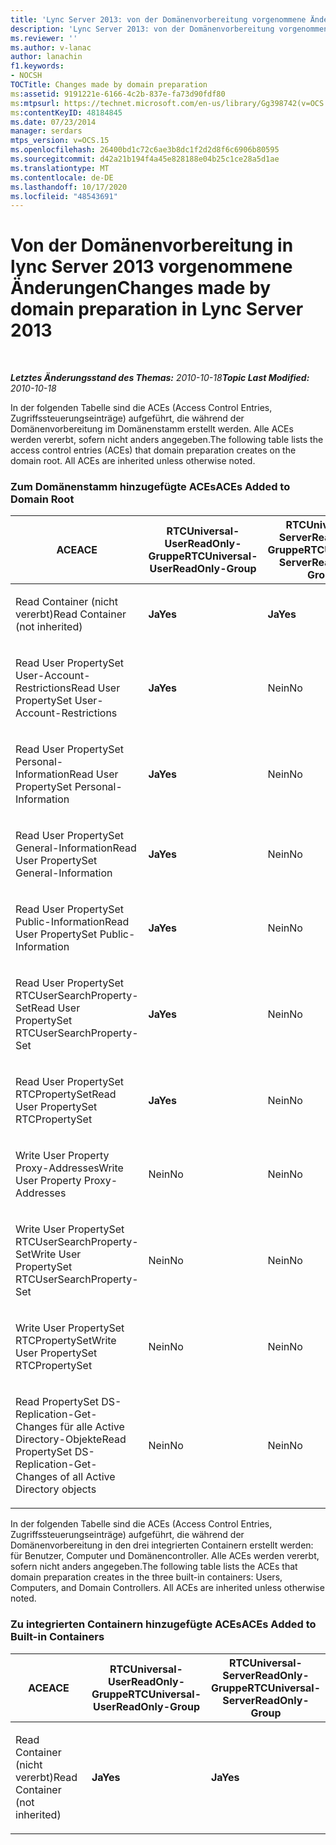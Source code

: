 ```yaml
---
title: 'Lync Server 2013: von der Domänenvorbereitung vorgenommene Änderungen'
description: 'Lync Server 2013: von der Domänenvorbereitung vorgenommene Änderungen.'
ms.reviewer: ''
ms.author: v-lanac
author: lanachin
f1.keywords:
- NOCSH
TOCTitle: Changes made by domain preparation
ms:assetid: 9191221e-6166-4c2b-837e-fa73d90fdf80
ms:mtpsurl: https://technet.microsoft.com/en-us/library/Gg398742(v=OCS.15)
ms:contentKeyID: 48184845
ms.date: 07/23/2014
manager: serdars
mtps_version: v=OCS.15
ms.openlocfilehash: 26400bd1c72c6ae3b8dc1f2d2d8f6c6906b80595
ms.sourcegitcommit: d42a21b194f4a45e828188e04b25c1ce28a5d1ae
ms.translationtype: MT
ms.contentlocale: de-DE
ms.lasthandoff: 10/17/2020
ms.locfileid: "48543691"
---
```

# <a name="changes-made-by-domain-preparation-in-lync-server-2013"></a><span data-ttu-id="66c6a-103">Von der Domänenvorbereitung in lync Server 2013 vorgenommene Änderungen</span><span class="sxs-lookup"><span data-stu-id="66c6a-103">Changes made by domain preparation in Lync Server 2013</span></span>

<div data-xmlns="http://www.w3.org/1999/xhtml">

<div class="topic" data-xmlns="http://www.w3.org/1999/xhtml" data-msxsl="urn:schemas-microsoft-com:xslt" data-cs="https://msdn.microsoft.com/">

<div data-asp="https://msdn2.microsoft.com/asp">



</div>

<div id="mainSection">

<div id="mainBody">

<span> </span>

<span data-ttu-id="66c6a-104">_**Letztes Änderungsstand des Themas:** 2010-10-18_</span><span class="sxs-lookup"><span data-stu-id="66c6a-104">_**Topic Last Modified:** 2010-10-18_</span></span>

<span data-ttu-id="66c6a-p101">In der folgenden Tabelle sind die ACEs (Access Control Entries, Zugriffssteuerungseinträge) aufgeführt, die während der Domänenvorbereitung im Domänenstamm erstellt werden. Alle ACEs werden vererbt, sofern nicht anders angegeben.</span><span class="sxs-lookup"><span data-stu-id="66c6a-p101">The following table lists the access control entries (ACEs) that domain preparation creates on the domain root. All ACEs are inherited unless otherwise noted.</span></span>

<div id="sectionSection0" class="section">

### <a name="aces-added-to-domain-root"></a><span data-ttu-id="66c6a-107">Zum Domänenstamm hinzugefügte ACEs</span><span class="sxs-lookup"><span data-stu-id="66c6a-107">ACEs Added to Domain Root</span></span>

<table style="width:100%;">
<colgroup>
<col style="width: 16%" />
<col style="width: 16%" />
<col style="width: 16%" />
<col style="width: 16%" />
<col style="width: 16%" />
<col style="width: 16%" />
</colgroup>
<thead>
<tr class="header">
<th><span data-ttu-id="66c6a-108">ACE</span><span class="sxs-lookup"><span data-stu-id="66c6a-108">ACE</span></span></th>
<th><span data-ttu-id="66c6a-109">RTCUniversal-UserReadOnly-Gruppe</span><span class="sxs-lookup"><span data-stu-id="66c6a-109">RTCUniversal-UserReadOnly-Group</span></span></th>
<th><span data-ttu-id="66c6a-110">RTCUniversal-ServerReadOnly-Gruppe</span><span class="sxs-lookup"><span data-stu-id="66c6a-110">RTCUniversal-ServerReadOnly-Group</span></span></th>
<th><span data-ttu-id="66c6a-111">RTCUniversal-UserAdmins</span><span class="sxs-lookup"><span data-stu-id="66c6a-111">RTCUniversal-UserAdmins</span></span></th>
<th><span data-ttu-id="66c6a-112">RTCHSUniversal-Services</span><span class="sxs-lookup"><span data-stu-id="66c6a-112">RTCHSUniversal-Services</span></span></th>
<th><span data-ttu-id="66c6a-113">Authenticated-Users</span><span class="sxs-lookup"><span data-stu-id="66c6a-113">Authenticated-Users</span></span></th>
</tr>
</thead>
<tbody>
<tr class="odd">
<td><p><span data-ttu-id="66c6a-114">Read Container (nicht vererbt)</span><span class="sxs-lookup"><span data-stu-id="66c6a-114">Read Container (not inherited)</span></span></p></td>
<td><p><span data-ttu-id="66c6a-115"><strong>Ja</strong></span><span class="sxs-lookup"><span data-stu-id="66c6a-115"><strong>Yes</strong></span></span></p></td>
<td><p><span data-ttu-id="66c6a-116"><strong>Ja</strong></span><span class="sxs-lookup"><span data-stu-id="66c6a-116"><strong>Yes</strong></span></span></p></td>
<td><p><span data-ttu-id="66c6a-117">Nein</span><span class="sxs-lookup"><span data-stu-id="66c6a-117">No</span></span></p></td>
<td><p><span data-ttu-id="66c6a-118">Nein</span><span class="sxs-lookup"><span data-stu-id="66c6a-118">No</span></span></p></td>
<td><p><span data-ttu-id="66c6a-119">Nein</span><span class="sxs-lookup"><span data-stu-id="66c6a-119">No</span></span></p></td>
</tr>
<tr class="even">
<td><p><span data-ttu-id="66c6a-120">Read User PropertySet User-Account-Restrictions</span><span class="sxs-lookup"><span data-stu-id="66c6a-120">Read User PropertySet User-Account-Restrictions</span></span></p></td>
<td><p><span data-ttu-id="66c6a-121"><strong>Ja</strong></span><span class="sxs-lookup"><span data-stu-id="66c6a-121"><strong>Yes</strong></span></span></p></td>
<td><p><span data-ttu-id="66c6a-122">Nein</span><span class="sxs-lookup"><span data-stu-id="66c6a-122">No</span></span></p></td>
<td><p><span data-ttu-id="66c6a-123">Nein</span><span class="sxs-lookup"><span data-stu-id="66c6a-123">No</span></span></p></td>
<td><p><span data-ttu-id="66c6a-124">Nein</span><span class="sxs-lookup"><span data-stu-id="66c6a-124">No</span></span></p></td>
<td><p><span data-ttu-id="66c6a-125">Nein</span><span class="sxs-lookup"><span data-stu-id="66c6a-125">No</span></span></p></td>
</tr>
<tr class="odd">
<td><p><span data-ttu-id="66c6a-126">Read User PropertySet Personal-Information</span><span class="sxs-lookup"><span data-stu-id="66c6a-126">Read User PropertySet Personal-Information</span></span></p></td>
<td><p><span data-ttu-id="66c6a-127"><strong>Ja</strong></span><span class="sxs-lookup"><span data-stu-id="66c6a-127"><strong>Yes</strong></span></span></p></td>
<td><p><span data-ttu-id="66c6a-128">Nein</span><span class="sxs-lookup"><span data-stu-id="66c6a-128">No</span></span></p></td>
<td><p><span data-ttu-id="66c6a-129">Nein</span><span class="sxs-lookup"><span data-stu-id="66c6a-129">No</span></span></p></td>
<td><p><span data-ttu-id="66c6a-130">Nein</span><span class="sxs-lookup"><span data-stu-id="66c6a-130">No</span></span></p></td>
<td><p><span data-ttu-id="66c6a-131">Nein</span><span class="sxs-lookup"><span data-stu-id="66c6a-131">No</span></span></p></td>
</tr>
<tr class="even">
<td><p><span data-ttu-id="66c6a-132">Read User PropertySet General-Information</span><span class="sxs-lookup"><span data-stu-id="66c6a-132">Read User PropertySet General-Information</span></span></p></td>
<td><p><span data-ttu-id="66c6a-133"><strong>Ja</strong></span><span class="sxs-lookup"><span data-stu-id="66c6a-133"><strong>Yes</strong></span></span></p></td>
<td><p><span data-ttu-id="66c6a-134">Nein</span><span class="sxs-lookup"><span data-stu-id="66c6a-134">No</span></span></p></td>
<td><p><span data-ttu-id="66c6a-135">Nein</span><span class="sxs-lookup"><span data-stu-id="66c6a-135">No</span></span></p></td>
<td><p><span data-ttu-id="66c6a-136">Nein</span><span class="sxs-lookup"><span data-stu-id="66c6a-136">No</span></span></p></td>
<td><p><span data-ttu-id="66c6a-137">Nein</span><span class="sxs-lookup"><span data-stu-id="66c6a-137">No</span></span></p></td>
</tr>
<tr class="odd">
<td><p><span data-ttu-id="66c6a-138">Read User PropertySet Public-Information</span><span class="sxs-lookup"><span data-stu-id="66c6a-138">Read User PropertySet Public-Information</span></span></p></td>
<td><p><span data-ttu-id="66c6a-139"><strong>Ja</strong></span><span class="sxs-lookup"><span data-stu-id="66c6a-139"><strong>Yes</strong></span></span></p></td>
<td><p><span data-ttu-id="66c6a-140">Nein</span><span class="sxs-lookup"><span data-stu-id="66c6a-140">No</span></span></p></td>
<td><p><span data-ttu-id="66c6a-141">Nein</span><span class="sxs-lookup"><span data-stu-id="66c6a-141">No</span></span></p></td>
<td><p><span data-ttu-id="66c6a-142">Nein</span><span class="sxs-lookup"><span data-stu-id="66c6a-142">No</span></span></p></td>
<td><p><span data-ttu-id="66c6a-143">Nein</span><span class="sxs-lookup"><span data-stu-id="66c6a-143">No</span></span></p></td>
</tr>
<tr class="even">
<td><p><span data-ttu-id="66c6a-144">Read User PropertySet RTCUserSearchProperty-Set</span><span class="sxs-lookup"><span data-stu-id="66c6a-144">Read User PropertySet RTCUserSearchProperty-Set</span></span></p></td>
<td><p><span data-ttu-id="66c6a-145"><strong>Ja</strong></span><span class="sxs-lookup"><span data-stu-id="66c6a-145"><strong>Yes</strong></span></span></p></td>
<td><p><span data-ttu-id="66c6a-146">Nein</span><span class="sxs-lookup"><span data-stu-id="66c6a-146">No</span></span></p></td>
<td><p><span data-ttu-id="66c6a-147">Nein</span><span class="sxs-lookup"><span data-stu-id="66c6a-147">No</span></span></p></td>
<td><p><span data-ttu-id="66c6a-148">Nein</span><span class="sxs-lookup"><span data-stu-id="66c6a-148">No</span></span></p></td>
<td><p><span data-ttu-id="66c6a-149"><strong>Ja</strong></span><span class="sxs-lookup"><span data-stu-id="66c6a-149"><strong>Yes</strong></span></span></p></td>
</tr>
<tr class="odd">
<td><p><span data-ttu-id="66c6a-150">Read User PropertySet RTCPropertySet</span><span class="sxs-lookup"><span data-stu-id="66c6a-150">Read User PropertySet RTCPropertySet</span></span></p></td>
<td><p><span data-ttu-id="66c6a-151"><strong>Ja</strong></span><span class="sxs-lookup"><span data-stu-id="66c6a-151"><strong>Yes</strong></span></span></p></td>
<td><p><span data-ttu-id="66c6a-152">Nein</span><span class="sxs-lookup"><span data-stu-id="66c6a-152">No</span></span></p></td>
<td><p><span data-ttu-id="66c6a-153">Nein</span><span class="sxs-lookup"><span data-stu-id="66c6a-153">No</span></span></p></td>
<td><p><span data-ttu-id="66c6a-154">Nein</span><span class="sxs-lookup"><span data-stu-id="66c6a-154">No</span></span></p></td>
<td><p><span data-ttu-id="66c6a-155">Nein</span><span class="sxs-lookup"><span data-stu-id="66c6a-155">No</span></span></p></td>
</tr>
<tr class="even">
<td><p><span data-ttu-id="66c6a-156">Write User Property Proxy-Addresses</span><span class="sxs-lookup"><span data-stu-id="66c6a-156">Write User Property Proxy-Addresses</span></span></p></td>
<td><p><span data-ttu-id="66c6a-157">Nein</span><span class="sxs-lookup"><span data-stu-id="66c6a-157">No</span></span></p></td>
<td><p><span data-ttu-id="66c6a-158">Nein</span><span class="sxs-lookup"><span data-stu-id="66c6a-158">No</span></span></p></td>
<td><p><span data-ttu-id="66c6a-159"><strong>Ja</strong></span><span class="sxs-lookup"><span data-stu-id="66c6a-159"><strong>Yes</strong></span></span></p></td>
<td><p><span data-ttu-id="66c6a-160">Nein</span><span class="sxs-lookup"><span data-stu-id="66c6a-160">No</span></span></p></td>
<td><p><span data-ttu-id="66c6a-161">Nein</span><span class="sxs-lookup"><span data-stu-id="66c6a-161">No</span></span></p></td>
</tr>
<tr class="odd">
<td><p><span data-ttu-id="66c6a-162">Write User PropertySet RTCUserSearchProperty-Set</span><span class="sxs-lookup"><span data-stu-id="66c6a-162">Write User PropertySet RTCUserSearchProperty-Set</span></span></p></td>
<td><p><span data-ttu-id="66c6a-163">Nein</span><span class="sxs-lookup"><span data-stu-id="66c6a-163">No</span></span></p></td>
<td><p><span data-ttu-id="66c6a-164">Nein</span><span class="sxs-lookup"><span data-stu-id="66c6a-164">No</span></span></p></td>
<td><p><span data-ttu-id="66c6a-165"><strong>Ja</strong></span><span class="sxs-lookup"><span data-stu-id="66c6a-165"><strong>Yes</strong></span></span></p></td>
<td><p><span data-ttu-id="66c6a-166">Nein</span><span class="sxs-lookup"><span data-stu-id="66c6a-166">No</span></span></p></td>
<td><p><span data-ttu-id="66c6a-167">Nein</span><span class="sxs-lookup"><span data-stu-id="66c6a-167">No</span></span></p></td>
</tr>
<tr class="even">
<td><p><span data-ttu-id="66c6a-168">Write User PropertySet RTCPropertySet</span><span class="sxs-lookup"><span data-stu-id="66c6a-168">Write User PropertySet RTCPropertySet</span></span></p></td>
<td><p><span data-ttu-id="66c6a-169">Nein</span><span class="sxs-lookup"><span data-stu-id="66c6a-169">No</span></span></p></td>
<td><p><span data-ttu-id="66c6a-170">Nein</span><span class="sxs-lookup"><span data-stu-id="66c6a-170">No</span></span></p></td>
<td><p><span data-ttu-id="66c6a-171"><strong>Ja</strong></span><span class="sxs-lookup"><span data-stu-id="66c6a-171"><strong>Yes</strong></span></span></p></td>
<td><p><span data-ttu-id="66c6a-172">Nein</span><span class="sxs-lookup"><span data-stu-id="66c6a-172">No</span></span></p></td>
<td><p><span data-ttu-id="66c6a-173">Nein</span><span class="sxs-lookup"><span data-stu-id="66c6a-173">No</span></span></p></td>
</tr>
<tr class="odd">
<td><p><span data-ttu-id="66c6a-174">Read PropertySet DS-Replication-Get-Changes für alle Active Directory-Objekte</span><span class="sxs-lookup"><span data-stu-id="66c6a-174">Read PropertySet DS-Replication-Get-Changes of all Active Directory objects</span></span></p></td>
<td><p><span data-ttu-id="66c6a-175">Nein</span><span class="sxs-lookup"><span data-stu-id="66c6a-175">No</span></span></p></td>
<td><p><span data-ttu-id="66c6a-176">Nein</span><span class="sxs-lookup"><span data-stu-id="66c6a-176">No</span></span></p></td>
<td><p><span data-ttu-id="66c6a-177">Nein</span><span class="sxs-lookup"><span data-stu-id="66c6a-177">No</span></span></p></td>
<td><p><span data-ttu-id="66c6a-178"><strong>Ja</strong></span><span class="sxs-lookup"><span data-stu-id="66c6a-178"><strong>Yes</strong></span></span></p></td>
<td><p><span data-ttu-id="66c6a-179">Nein</span><span class="sxs-lookup"><span data-stu-id="66c6a-179">No</span></span></p></td>
</tr>
</tbody>
</table>


<span data-ttu-id="66c6a-p102">In der folgenden Tabelle sind die ACEs (Access Control Entries, Zugriffssteuerungseinträge) aufgeführt, die während der Domänenvorbereitung in den drei integrierten Containern erstellt werden: für Benutzer, Computer und Domänencontroller. Alle ACEs werden vererbt, sofern nicht anders angegeben.</span><span class="sxs-lookup"><span data-stu-id="66c6a-p102">The following table lists the ACEs that domain preparation creates in the three built-in containers: Users, Computers, and Domain Controllers. All ACEs are inherited unless otherwise noted.</span></span>

### <a name="aces-added-to-built-in-containers"></a><span data-ttu-id="66c6a-182">Zu integrierten Containern hinzugefügte ACEs</span><span class="sxs-lookup"><span data-stu-id="66c6a-182">ACEs Added to Built-in Containers</span></span>

<table>
<colgroup>
<col style="width: 33%" />
<col style="width: 33%" />
<col style="width: 33%" />
</colgroup>
<thead>
<tr class="header">
<th><span data-ttu-id="66c6a-183">ACE</span><span class="sxs-lookup"><span data-stu-id="66c6a-183">ACE</span></span></th>
<th><span data-ttu-id="66c6a-184">RTCUniversal-UserReadOnly-Gruppe</span><span class="sxs-lookup"><span data-stu-id="66c6a-184">RTCUniversal-UserReadOnly-Group</span></span></th>
<th><span data-ttu-id="66c6a-185">RTCUniversal-ServerReadOnly-Gruppe</span><span class="sxs-lookup"><span data-stu-id="66c6a-185">RTCUniversal-ServerReadOnly-Group</span></span></th>
</tr>
</thead>
<tbody>
<tr class="odd">
<td><p><span data-ttu-id="66c6a-186">Read Container (nicht vererbt)</span><span class="sxs-lookup"><span data-stu-id="66c6a-186">Read Container (not inherited)</span></span></p></td>
<td><p><span data-ttu-id="66c6a-187"><strong>Ja</strong></span><span class="sxs-lookup"><span data-stu-id="66c6a-187"><strong>Yes</strong></span></span></p></td>
<td><p><span data-ttu-id="66c6a-188"><strong>Ja</strong></span><span class="sxs-lookup"><span data-stu-id="66c6a-188"><strong>Yes</strong></span></span></p></td>
</tr>
</tbody>
</table>


</div>

</div>

<span> </span>

</div>

</div>

</div>

